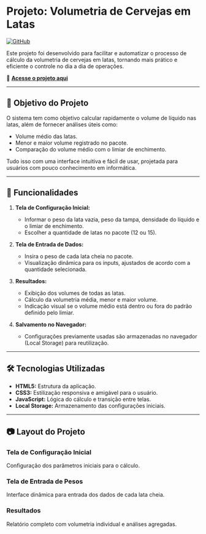 # Projeto: Volumetria de Cervejas em Latas

[![GitHub](https://img.shields.io/badge/Projeto-Volumetria-blue?style=flat-square&logo=github)](https://kayoweiber.github.io/Volumetria/)

Este projeto foi desenvolvido para facilitar e automatizar o processo de cálculo da volumetria de cervejas em latas, tornando mais prático e eficiente o controle no dia a dia de operações. 

🔗 **[Acesse o projeto aqui](https://kayoweiber.github.io/Volumetria/)**

---

## 🎯 Objetivo do Projeto

O sistema tem como objetivo calcular rapidamente o volume de líquido nas latas, além de fornecer análises úteis como:
- Volume médio das latas.
- Menor e maior volume registrado no pacote.
- Comparação do volume médio com o limiar de enchimento.

Tudo isso com uma interface intuitiva e fácil de usar, projetada para usuários com pouco conhecimento em informática.

---

## 🚀 Funcionalidades

1. **Tela de Configuração Inicial:**
   - Informar o peso da lata vazia, peso da tampa, densidade do líquido e o limiar de enchimento.
   - Escolher a quantidade de latas no pacote (12 ou 15).

2. **Tela de Entrada de Dados:**
   - Insira o peso de cada lata cheia no pacote.
   - Visualização dinâmica para os inputs, ajustados de acordo com a quantidade selecionada.

3. **Resultados:**
   - Exibição dos volumes de todas as latas.
   - Cálculo da volumetria média, menor e maior volume.
   - Indicação visual se o volume médio está dentro ou fora do padrão definido pelo limiar.

4. **Salvamento no Navegador:**
   - Configurações previamente usadas são armazenadas no navegador (Local Storage) para reutilização.

---

## 🛠️ Tecnologias Utilizadas

- **HTML5:** Estrutura da aplicação.
- **CSS3:** Estilização responsiva e amigável para o usuário.
- **JavaScript:** Lógica do cálculo e transição entre telas.
- **Local Storage:** Armazenamento das configurações iniciais.

---

## 📷 Layout do Projeto

### Tela de Configuração Inicial
Configuração dos parâmetros iniciais para o cálculo.

### Tela de Entrada de Pesos
Interface dinâmica para entrada dos dados de cada lata cheia.

### Resultados
Relatório completo com volumetria individual e análises agregadas.


 
